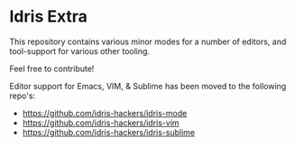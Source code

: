 # Idris Extra

This repository contains various minor modes for a number of editors, and tool-support for various other tooling.

Feel free to contribute!

Editor support for Emacs, VIM, & Sublime has been moved to the following repo's:

+ https://github.com/idris-hackers/idris-mode
+ https://github.com/idris-hackers/idris-vim
+ https://github.com/idris-hackers/idris-sublime
